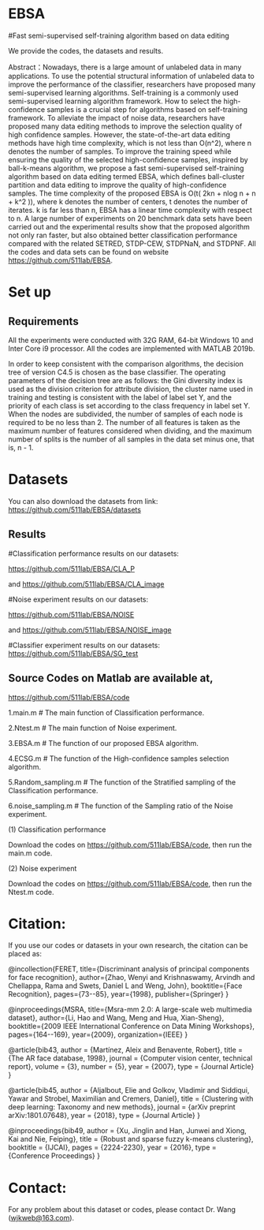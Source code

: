 # EBSA
#Fast semi-supervised self-training algorithm based on data editing

We provide the codes, the datasets and results.

Abstract：Nowadays, there is a large amount of unlabeled data in many applications. To use the potential structural information of unlabeled data to improve the performance of the classifier, researchers have proposed many semi-supervised learning algorithms. Self-training is a commonly used semi-supervised learning algorithm framework. How to select the high-confidence samples is a crucial step for algorithms based on self-training framework. To alleviate the impact of noise data, researchers have proposed many data editing methods to improve the selection quality of high confidence samples. However, the state-of-the-art data editing methods have high time complexity, which is not less than O(n^2), where  n denotes the number of samples. To improve the training speed while ensuring the quality of the selected high-confidence samples, inspired by ball-k-means algorithm, we propose a fast semi-supervised self-training algorithm based on data editing termed EBSA, which defines ball-cluster partition and data editing to improve the quality of high-confidence samples. The time complexity of the proposed EBSA is O(t( 2kn + nlog n + n + k^2 )), where k denotes the number of centers, t denotes the number of iterates. k is far less than n, EBSA has a linear time complexity with respect to n. A large number of experiments on 20 benchmark data sets have been carried out and the experimental results show that the proposed algorithm not only ran faster, but also obtained better classification performance compared with the related SETRED, STDP-CEW, STDPNaN, and STDPNF. All the codes and data sets can be found on website https://github.com/511lab/EBSA.

# Set up
## Requirements
All the experiments were conducted with 32G RAM, 64-bit Windows 10 and Inter Core i9 processor. 
All the codes are implemented with MATLAB 2019b. 

In order to keep consistent with the comparison algorithms, the decision tree of version C4.5 is chosen as the base classifier. The operating parameters of the decision tree are as follows: the Gini diversity index is used as the division criterion for attribute division, the cluster name used in training and testing is consistent with the label of label set Y, and the priority of each class is set according to the class frequency in label set Y. When the nodes are subdivided, the number of samples of each node is required to be no less than 2. The number of all features is taken as the maximum number of features considered when dividing, and the maximum number of splits is the number of all samples in the data set minus one, that is, n - 1.

# Datasets
You can also download the datasets from
link: https://github.com/511lab/EBSA/datasets

## Results
#Classification performance results on our datasets:

https://github.com/511lab/EBSA/CLA_P

and
https://github.com/511lab/EBSA/CLA_image

#Noise experiment results on our datasets:

https://github.com/511lab/EBSA/NOISE

and
https://github.com/511lab/EBSA/NOISE_image

#Classifier experiment results on our datasets:
https://github.com/511lab/EBSA/SG_test

## Source Codes on Matlab are available at,   
https://github.com/511lab/EBSA/code

1.main.m # The main function of Classification performance.

2.Ntest.m # The main function of Noise experiment.

3.EBSA.m # The function of our proposed EBSA algorithm.

4.ECSG.m # The function of the High-confidence samples selection algorithm.

5.Random_sampling.m # The function of the Stratified sampling of the Classification performance.

6.noise_sampling.m # The function of the Sampling ratio of the Noise experiment.

(1) Classification performance

 Download the codes on https://github.com/511lab/EBSA/code, then run the main.m code.
 
(2) Noise experiment

Download the codes on https://github.com/511lab/EBSA/code, then run the Ntest.m code.

# Citation:
If you use our codes or datasets in your own research, the citation can be placed as:

@incollection{FERET,
  title={Discriminant analysis of principal components for face recognition},
  author={Zhao, Wenyi and Krishnaswamy, Arvindh and Chellappa, Rama and Swets, Daniel L and Weng, John},
  booktitle={Face Recognition},
  pages={73--85},
  year={1998},
  publisher={Springer}
}

@inproceedings{MSRA,
  title={Msra-mm 2.0: A large-scale web multimedia dataset},
  author={Li, Hao and Wang, Meng and Hua, Xian-Sheng},
  booktitle={2009 IEEE International Conference on Data Mining Workshops},
  pages={164--169},
  year={2009},
  organization={IEEE}
}

@article{bib43,
   author = {Martínez, Aleix and Benavente, Robert},
   title = {The AR face database, 1998},
   journal = {Computer vision center, technical report},
   volume = {3},
   number = {5},
   year = {2007},
   type = {Journal Article}
}

@article{bib45,
   author = {Aljalbout, Elie and Golkov, Vladimir and Siddiqui, Yawar and Strobel, Maximilian and Cremers, Daniel},
   title = {Clustering with deep learning: Taxonomy and new methods},
   journal = {arXiv preprint arXiv:1801.07648},
   year = {2018},
   type = {Journal Article}
}

@inproceedings{bib49,
   author = {Xu, Jinglin and Han, Junwei and Xiong, Kai and Nie, Feiping},
   title = {Robust and sparse fuzzy k-means clustering},
   booktitle = {IJCAI},
   pages = {2224-2230},
   year = {2016},
   type = {Conference Proceedings}
}

# Contact: 
For any problem about this dataset or codes, please contact Dr. Wang (wjkweb@163.com).


